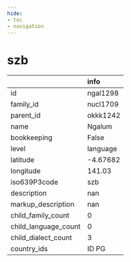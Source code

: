 ```yaml
---
hide:
- toc
- navigation
---
```

# szb
|                      | info     |
|:---------------------|:---------|
| id                   | ngal1298 |
| family_id            | nucl1709 |
| parent_id            | okkk1242 |
| name                 | Ngalum   |
| bookkeeping          | False    |
| level                | language |
| latitude             | -4.67682 |
| longitude            | 141.03   |
| iso639P3code         | szb      |
| description          | nan      |
| markup_description   | nan      |
| child_family_count   | 0        |
| child_language_count | 0        |
| child_dialect_count  | 3        |
| country_ids          | ID PG    |